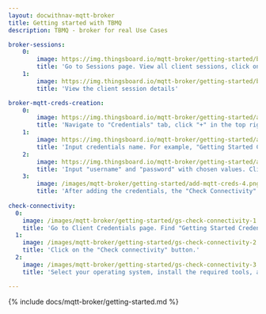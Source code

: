 ```yaml
---
layout: docwithnav-mqtt-broker
title: Getting started with TBMQ
description: TBMQ - broker for real Use Cases

broker-sessions:
    0:
        image: https://img.thingsboard.io/mqtt-broker/getting-started/broker-session.png
        title: 'Go to Sessions page. View all client sessions, click on the row to open session details'
    1:
        image: https://img.thingsboard.io/mqtt-broker/getting-started/broker-session-details.png
        title: 'View the client session details'

broker-mqtt-creds-creation:
    0:
        image: https://img.thingsboard.io/mqtt-broker/getting-started/add-mqtt-creds-1.png
        title: 'Navigate to "Credentials" tab, click "+" in the top right corner of the table'
    1:
        image: https://img.thingsboard.io/mqtt-broker/getting-started/add-mqtt-creds-2.png
        title: 'Input credentials name. For example, "Getting Started Credentials"'
    2:
        image: https://img.thingsboard.io/mqtt-broker/getting-started/add-mqtt-creds-3.png
        title: 'Input "username" and "password" with chosen values. Click "Add" to save credentials'
    3:
        image: /images/mqtt-broker/getting-started/add-mqtt-creds-4.png
        title: 'After adding the credentials, the "Check Connectivity" window will open. This window includes autogenerated commands for subscribing to a topic or publishing a message.'
        
check-connectivity:
  0:
    image: /images/mqtt-broker/getting-started/gs-check-connectivity-1.png
    title: 'Go to Client Credentials page. Find "Getting Started Credentials" credentials and click on the row.'
  1:
    image: /images/mqtt-broker/getting-started/gs-check-connectivity-2.png
    title: 'Click on the "Check connectivity" button.'
  2:
    image: /images/mqtt-broker/getting-started/gs-check-connectivity-3.png
    title: 'Select your operating system, install the required tools, and copy the MQTT commands for further usage.'

---
```


{% include docs/mqtt-broker/getting-started.md %}

